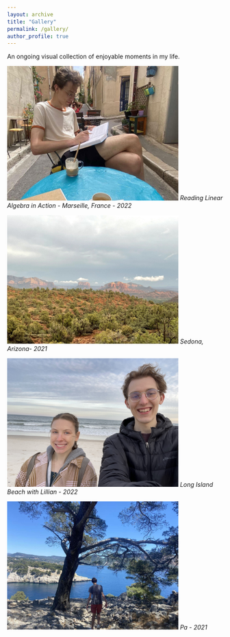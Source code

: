 ```yaml
---
layout: archive
title: "Gallery"
permalink: /gallery/
author_profile: true
---
```


An ongoing visual collection of enjoyable moments in my life.

<p>
    <img src="/images/marseilles.jpg" alt="drawing" width="400">
    <em>Reading Linear Algebra in Action - Marseille, France - 2022</em>
</p>


<p>
    <img src="/images/arizona.jpg"  alt="drawing"  width="400">
    <em>Sedona, Arizona- 2021</em>
</p>

<p>
    <img src="/images/beach.jpg" alt="drawing"  width="400">
    <em>Long Island Beach with Lillian - 2022</em>
</p>

<p>
    <img src="/images/calnques.jpg" alt="drawing"   width="400">
    <em>Pa - 2021</em>
